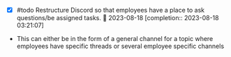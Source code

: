 - [x] #todo Restructure Discord so that employees have a place to ask questions/be assigned tasks. 📅 2023-08-18 [completion:: 2023-08-18 03:21:07]
 - This can either be in the form of a general channel for a topic where employees have specific threads or several employee specific channels